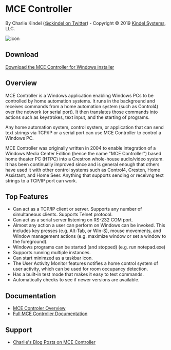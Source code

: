# MCE Controller

By Charlie Kindel ([@ckindel on Twitter](http://www.twitter.com/ckindel)) - Copyright © 2019 [Kindel Systems](http://www.kindel.com), LLC.

![icon](https://tig.github.io/mcec/Home_mcecontroller_2.png "MCE Controller Icon")

## Download

[Download the MCE Controller for Windows installer](https://github.com/tig/mcec/releases)

## Overview

MCE Controller is a Windows application enabling Windows PCs to be controlled by home automation systems. 
It runs in the background and receives commands from a home automation system (such as Control4) over the network (or serial port). 
It then translates those commands into actions such as keystrokes, text input, and the starting of programs. 

Any home automation system, control system, or application that can send text strings via TCP/IP or a serial port can use MCE Controller to control a Windows PC.

MCE Controller was originally written in 2004 to enable integration of a Windows Media Center Edition (hence the name "MCE Controller") based home theater PC (HTPC) into a Crestron whole-house audio/video system. It has been continually improved since and is general enough that others have used it with other control systems such as Control4, Creston, Home Assistant, and Home Seer. Anything that supports sending or receivng text strings to a TCP/IP port can work.

## Top Features

* Can act as a TCP/IP client or server. Supports any number of simultaneous clients.  Supports Telnet protocol.
* Can act as a serial server listening on RS-232 COM port.
* Almost any action a user can perform on Windows can be invoked. This includes key presses (e.g. Alt-Tab, or Win-S), mouse movements, and Window management actions (e.g. maximize window or set a window to the foreground).
* Windows programs can be started (and stopped) (e.g. run notepad.exe) 
* Supports running multiple instances.
* Can start minimzed as a taskbar icon. 
* The User Activity Monitor features notifies a home control system of user activity, which can be used for room occupancy detection.
* Has a built-in test mode that makes it easy to test commands.
* Automatically checks to see if newer versions are available.

## Documentation

* [MCE Controler Overview](https://github.com/tig/mcec/wiki)
* [Full MCE Controller Documentation](https://github.com/tig/mcec/wiki/Documentation)

## Support 

* [Charlie's Blog Posts on MCE Controller](http://ceklog.kindel.com/category/passions/homeautomation/mce-controller/)
